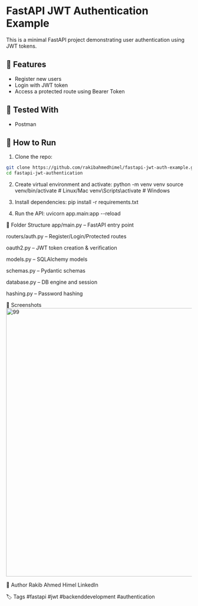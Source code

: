 # FastAPI JWT Authentication Example

This is a minimal FastAPI project demonstrating user authentication using JWT tokens.

## 🔐 Features
- Register new users
- Login with JWT token
- Access a protected route using Bearer Token

## 🧪 Tested With
- Postman

## 🚀 How to Run

1. Clone the repo:
```bash
git clone https://github.com/rakibahmedhimel/fastapi-jwt-auth-example.git
cd fastapi-jwt-authentication
```

2. Create virtual environment and activate:
python -m venv venv
source venv/bin/activate  # Linux/Mac
venv\Scripts\activate     # Windows

3. Install dependencies:
pip install -r requirements.txt

4. Run the API:
uvicorn app.main:app --reload

📂 Folder Structure
app/main.py – FastAPI entry point

routers/auth.py – Register/Login/Protected routes

oauth2.py – JWT token creation & verification

models.py – SQLAlchemy models

schemas.py – Pydantic schemas

database.py – DB engine and session

hashing.py – Password hashing

📸 Screenshots
<img width="1366" height="728" alt="99" src="https://github.com/user-attachments/assets/f7d57ca2-f37c-44f5-b49c-959dee4bbdc3" />


📎 Author
Rakib Ahmed Himel
LinkedIn

🏷️ Tags
#fastapi #jwt #backenddevelopment #authentication

